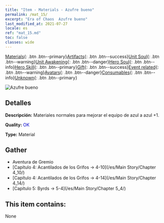 ```yaml
---
title: "Item - Materials - Azufre bueno"
permalink: /mat_15/
excerpt: "Era of Chaos  Azufre bueno"
last_modified_at: 2021-07-27
locale: es
ref: "mat_15.md"
toc: false
classes: wide
---
```

 [Materials](/ItemsES/){: .btn .btn--primary}[Artifacts](/ItemsES/Artifacts/){: .btn .btn--success}[Unit Soul](/ItemsES/UnitSoul/){: .btn .btn--warning}[Unit Awakening](/ItemsES/UnitAwakening/){: .btn .btn--danger}[Hero Soul](/ItemsES/HeroSoul/){: .btn .btn--info}[Hero Skill](/ItemsES/HeroSkill/){: .btn .btn--primary}[Gift](/ItemsES/Gift/){: .btn .btn--success}[Event related](/ItemsES/Events/){: .btn .btn--warning}[Avatars](/ItemsES/Avatars/){: .btn .btn--danger}[Consumables](/ItemsES/Consumables/){: .btn .btn--info}[Unknown](/ItemsES/Unknown/){: .btn .btn--primary}

 ![Azufre bueno](/images/t/i_cailiao_liuhuang1.png)

## Detalles
 **Descripción:** Materiales normales para mejorar el equipo de azul a azul +1.

 **Quality:** <span style="color: #0000CD">OK</span>

 **Type:** Material

## Gather

*    Aventura de Gremio 
*    [Capítulo 4: Acantilados de los Grifos -> 4-10](/es/Main Story/Chapter 4_10/) 
*    [Capítulo 4: Acantilados de los Grifos -> 4-14](/es/Main Story/Chapter 4_14/) 
*    [Capítulo 5: Byrds -> 5-4](/es/Main Story/Chapter 5_4/) 

## This item contains:

  None


